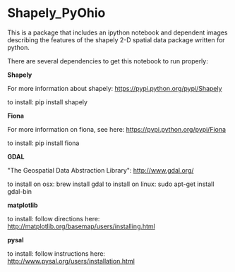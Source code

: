 Shapely_PyOhio
==============

This is a package that includes an ipython notebook and dependent images describing the features of the shapely 2-D spatial data package written for python.

There are several dependencies to get this notebook to run properly:

<b>Shapely</b>

  For more information about shapely: https://pypi.python.org/pypi/Shapely

  to install: pip install shapely

<b>Fiona</b>

  For more information on fiona, see here: https://pypi.python.org/pypi/Fiona

  to install: pip install fiona

<b>GDAL</b>

  "The Geospatial Data Abstraction Library": http://www.gdal.org/

  to install on osx: brew install gdal
  to install on linux: sudo apt-get install gdal-bin


<b>matplotlib</b>

  to install: follow directions here: http://matplotlib.org/basemap/users/installing.html


<b>pysal</b>

  to install: follow instructions here: http://www.pysal.org/users/installation.html
